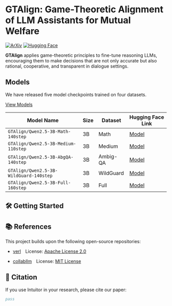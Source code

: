 # GTAlign: Game-Theoretic Alignment of LLM Assistants for Mutual Welfare

[![ArXiv](https://img.shields.io/badge/arXiv-25210.66666-b31b1b?style=flat&logo=arxiv&logoColor=white)](https://arxiv.org/abs/2505.19590)
[![Hugging Face](https://img.shields.io/badge/HuggingFace-GTAlign-orange?logo=huggingface&logoColor=white)](https://huggingface.co/GTAlign)

**GTAlign** applies game-theoretic principles to fine-tune reasoning LLMs, encouraging them to make decisions that are not only accurate but also rational, cooperative, and transparent in dialogue settings.


## Models

We have released five model checkpoints trained on four datasets.

[View Models](https://huggingface.co/GTAlign/models)

| Model Name | Size | Dataset | Hugging Face Link |
|------------|------|--------|--------------------|
| `GTAlign/Qwen2.5-3B-Math-140step` | 3B | Math | [Model](https://huggingface.co/GTAlign/Qwen2.5-3B-Math-140step) |
| `GTAlign/Qwen2.5-3B-Medium-110step` | 3B | Medium | [Model](https://huggingface.co/GTAlign/Qwen2.5-3B-Medium-110step) |
| `GTAlign/Qwen2.5-3B-AbgQA-140step` | 3B | Ambig-QA | [Model](https://huggingface.co/GTAlign/Qwen2.5-3B-AbgQA-140step) |
| `GTAlign/Qwen2.5-3B-WildGuard-140step` | 3B | WildGuard | [Model](https://huggingface.co/GTAlign/Qwen2.5-3B-WildGuard-140step) |
| `GTAlign/Qwen2.5-3B-Full-160step` | 3B | Full | [Model](https://huggingface.co/GTAlign/Qwen2.5-3B-Full-160step) |

## 🛠️ Getting Started



## 📚 References

This project builds upon the following open-source repositories:

- [verl](https://github.com/volcengine/verl) License: [Apache License 2.0](https://github.com/volcengine/verl/blob/main/LICENSE)

- [collabllm](https://github.com/Wuyxin/collabllm) License: [MIT License](https://github.com/Wuyxin/collabllm/blob/main/LICENSE)


## 📄 Citation

If you use Intuitor in your research, please cite our paper:
```bibtex
pass
```
